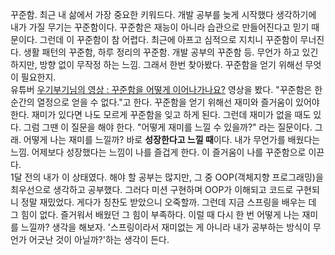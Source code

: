 꾸준함. 최근 내 삶에서 가장 중요한 키워드다. 개발 공부를 늦게 시작했다 생각하기에 내가 가질 무기는 꾸준함이다. 꾸준함은 재능이 아니라 습관으로 만들어진다고 믿기 때문이다. 그런데 이 꾸준함이 참 어렵다. 최근에 아프고 심적으로 지치니 꾸준함이 무너진다. 생활 패턴의 꾸준함, 하루 정리의 꾸준함. 개발 공부의 꾸준함 등. 무언가 하고 있긴 하지만, 방향 없이 무작정 하는 느낌. 그래서 한번 찾아봤다. 꾸준함을 얻기 위해선 무엇이 필요한지.<br>
유튜버 [우기부기님의 영상 : 꾸준함을 어떻게 이어나가나요?](https://www.youtube.com/watch?v=VyYSwBdTjHY) 영상을 봤다. "꾸준함은 한순간의 열정으로 얻을 수 없다."고 한다. 꾸준함을 얻기 위해선 재미와 즐거움이 있어야 한다. 재미가 있다면 나도 모르게 꾸준함을 잊고 하게 된다. 그런데 재미가 없을 때도 있다. 그럼 그땐 이 질문을 해야 한다. "어떻게 재미를 느낄 수 있을까?" 라는 질문이다. 그래. 어떻게 나는 재미를 느낄까? 바로 **성장한다고 느낄 때**이다. 내가 무언가를 배웠다는 느낌. 어제보다 성장했다는 느낌이 나를 즐겁게 한다. 이 즐거움이 나를 꾸준함으로 이끈다.<br>
1달 전의 내가 이 상태였다. 해야 할 공부는 많지만, 그 중 OOP(객체지향 프로그래밍)을 최우선으로 생각하고 공부했다. 그러다 미션 구현하며 OOP가 이해되고 코드로 구현되니 정말 재밌었다. 게다가 칭찬도 받았으니 오죽할까. 그런데 지금 스프링을 배우는 데 그 힘이 없다. 즐거워서 배웠던 그 힘이 부족하다. 이럴 때 다시 한 번 어떻게 나는 재미를 느낄까? 생각을 해보자. '스프링이라서 재미없는 게 아니라 내가 공부하는 방식이 무언가 어긋난 것이 아닐까?'하는 생각이 든다.
